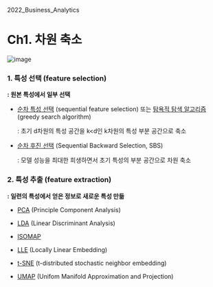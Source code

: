 2022_Business_Analytics

# Ch1. 차원 축소 
![image](https://user-images.githubusercontent.com/67623921/195076458-b650b386-e4d5-4da8-98fe-46119ec53ba0.png)


### 1. 특성 선택 (feature selection)
**: 원본 특성에서 일부 선택**


- <u>순차 특성 선택</u> (sequential feature selection) 또는 <u>탐욕적 탐색 알고리즘</u> (greedy search algorithm)

    : 초기 d차원의 특성 공간을 k<d인 k차원의 특성 부분 공간으로 축소
    
    
- [순차 후진 선택](https://github.com/yeseul97/2022_Business_Analytics/blob/main/Code/1.%20%ED%9B%84%EC%A7%84%20%EC%A0%9C%EA%B1%B0%EB%B2%95.ipynb) (Sequential Backward Selection, SBS)

    : 모델 성능을 최대한 희생하면서 초기 특성의 부분 공간으로 차원 축소 
    
    
    
    
### 2. 특성 추출 (feature extraction)
**: 일련의 특성에서 얻은 정보로 새로운 특성 만듦**

- [PCA](https://github.com/yeseul97/2022_Business_Analytics/blob/main/Code/2.%20PCA.ipynb) (Principle Component Analysis)


- [LDA](https://github.com/yeseul97/2022_Business_Analytics/blob/main/Code/3.%20LDA.ipynb) (Linear Discriminant Analysis)


- [ISOMAP](https://github.com/yeseul97/2022_Business_Analytics/blob/main/Visualization/2.%20ISOMAP%20-%20MNIST%20data.ipynb) 


- [LLE](https://github.com/yeseul97/2022_Business_Analytics/blob/main/Visualization/3.%20LLE%20-%20swiss%20roll.ipynb) (Locally Linear Embedding)


- [t-SNE](https://github.com/yeseul97/2022_Business_Analytics/blob/main/Visualization/4.%20t-SNE%20-%20MNIST%20dataset.ipynb) (t-distributed stochastic neighbor embedding)


- [UMAP](https://github.com/yeseul97/2022_Business_Analytics/blob/main/Visualization/5.%20UMAP%20-%20MNIST%20dataset.ipynb) (Unifom Manifold Approximation and Projection)

